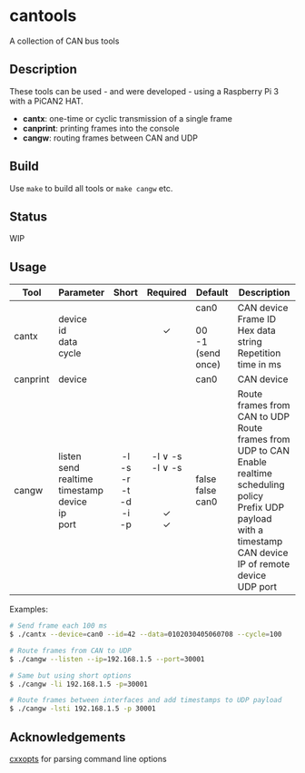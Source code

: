 # cantools
A collection of CAN bus tools

Description
---
These tools can be used - and were developed - using a Raspberry Pi 3 with a PiCAN2 HAT.
* __cantx__: one-time or cyclic transmission of a single frame
* __canprint__: printing frames into the console
* __cangw__: routing frames between CAN and UDP

Build
---
Use `make` to build all tools or `make cangw` etc.

Status
---
WIP

Usage
---
| Tool | Parameter | Short | Required | Default | Description |
| ---- | --------- | :---: | :------: | ------- | ----------- |
| cantx | device<br>id<br>data<br>cycle | <br><br><br> | <br>✓<br><br><br> | can0<br><br>00<br>-1 (send once) | CAN device<br>Frame ID<br>Hex data string<br>Repetition time in ms |
| canprint | device | | | can0 | CAN device |
| cangw | listen<br>send<br>realtime<br>timestamp<br>device<br>ip<br>port | -l<br>-s<br>-r<br>-t<br>-d<br>-i<br>-p |-l ∨ -s<br>-l ∨ -s<br><br><br><br>✓<br>✓ | <br><br>false<br>false<br>can0<br><br><br> | Route frames from CAN to UDP<br>Route frames from UDP to CAN<br>Enable realtime scheduling policy<br>Prefix UDP payload with a timestamp<br>CAN device<br>IP of remote device<br>UDP port |



Examples:
```bash
# Send frame each 100 ms
$ ./cantx --device=can0 --id=42 --data=0102030405060708 --cycle=100

# Route frames from CAN to UDP
$ ./cangw --listen --ip=192.168.1.5 --port=30001

# Same but using short options
$ ./cangw -li 192.168.1.5 -p=30001

# Route frames between interfaces and add timestamps to UDP payload
$ ./cangw -lsti 192.168.1.5 -p 30001
```

Acknowledgements
---
[cxxopts](https://github.com/jarro2783/cxxopts) for parsing command line options
